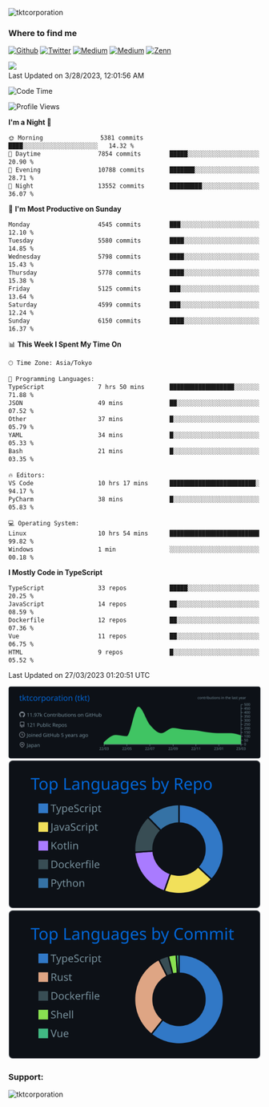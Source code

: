 <p align="left"> <img src="https://komarev.com/ghpvc/?username=tktcorporation&label=Profile%20views&color=0e75b6&style=flat" alt="tktcorporation" /> </p>

<h3>Where to find me</h3>
<p>
<a href="https://github.com/tktcorporation" target="_blank"><img alt="Github" src="https://img.shields.io/badge/GitHub-%2312100E.svg?&style=for-the-badge&logo=Github&logoColor=white" /></a>
<a href="https://twitter.com/tktcorporation" target="_blank"><img alt="Twitter" src="https://img.shields.io/badge/twitter-%231DA1F2.svg?&style=for-the-badge&logo=twitter&logoColor=white" /></a>
<a href="https://www.linkedin.com/in/tktcorporation" target="_blank"><img alt="Medium" src="https://img.shields.io/badge/linkdin-0a66c2.svg?&style=for-the-badge&logo=linkedin&logoColor=white" /></a>
<a href="https://qiita.com/tktcorporation" target="_blank"><img alt="Medium" src="https://img.shields.io/badge/qiita-55C500.svg?&style=for-the-badge&logo=qiita&logoColor=white" /></a>
<a href="https://zenn.dev/tktcorporation" target="_blank"><img alt="Zenn" src="https://img.shields.io/badge/Zenn-3EA8FF.svg?&style=for-the-badge&logo=Zenn&logoColor=white" /></a>
</p>

<!--START_SECTION:lapras-card-->
<a href="https://lapras.com/public/tktcorporation" target="_blank" rel="noopener noreferrer"><img src="https://lapras-card-generator.vercel.app/api/svg?e=3.89&b=3.48&i=3.58&b1=%23232323&b2=%236d6d6d&i1=%23212121&i2=%23818181&l=en" width="300" ></a>  
Last Updated on 3/28/2023, 12:01:56 AM
<!--END_SECTION:lapras-card-->
  
<!--START_SECTION:waka-->
![Code Time](http://img.shields.io/badge/Code%20Time-923%20hrs%206%20mins-blue)

![Profile Views](http://img.shields.io/badge/Profile%20Views-0-blue)

**I'm a Night 🦉** 

```text
🌞 Morning                5381 commits        ████░░░░░░░░░░░░░░░░░░░░░   14.32 % 
🌆 Daytime                7854 commits        █████░░░░░░░░░░░░░░░░░░░░   20.90 % 
🌃 Evening                10788 commits       ███████░░░░░░░░░░░░░░░░░░   28.71 % 
🌙 Night                  13552 commits       █████████░░░░░░░░░░░░░░░░   36.07 % 
```
📅 **I'm Most Productive on Sunday** 

```text
Monday                   4545 commits        ███░░░░░░░░░░░░░░░░░░░░░░   12.10 % 
Tuesday                  5580 commits        ████░░░░░░░░░░░░░░░░░░░░░   14.85 % 
Wednesday                5798 commits        ████░░░░░░░░░░░░░░░░░░░░░   15.43 % 
Thursday                 5778 commits        ████░░░░░░░░░░░░░░░░░░░░░   15.38 % 
Friday                   5125 commits        ███░░░░░░░░░░░░░░░░░░░░░░   13.64 % 
Saturday                 4599 commits        ███░░░░░░░░░░░░░░░░░░░░░░   12.24 % 
Sunday                   6150 commits        ████░░░░░░░░░░░░░░░░░░░░░   16.37 % 
```


📊 **This Week I Spent My Time On** 

```text
🕑︎ Time Zone: Asia/Tokyo

💬 Programming Languages: 
TypeScript               7 hrs 50 mins       ██████████████████░░░░░░░   71.88 % 
JSON                     49 mins             ██░░░░░░░░░░░░░░░░░░░░░░░   07.52 % 
Other                    37 mins             █░░░░░░░░░░░░░░░░░░░░░░░░   05.79 % 
YAML                     34 mins             █░░░░░░░░░░░░░░░░░░░░░░░░   05.33 % 
Bash                     21 mins             █░░░░░░░░░░░░░░░░░░░░░░░░   03.35 % 

🔥 Editors: 
VS Code                  10 hrs 17 mins      ████████████████████████░   94.17 % 
PyCharm                  38 mins             █░░░░░░░░░░░░░░░░░░░░░░░░   05.83 % 

💻 Operating System: 
Linux                    10 hrs 54 mins      █████████████████████████   99.82 % 
Windows                  1 min               ░░░░░░░░░░░░░░░░░░░░░░░░░   00.18 % 
```

**I Mostly Code in TypeScript** 

```text
TypeScript               33 repos            █████░░░░░░░░░░░░░░░░░░░░   20.25 % 
JavaScript               14 repos            ██░░░░░░░░░░░░░░░░░░░░░░░   08.59 % 
Dockerfile               12 repos            ██░░░░░░░░░░░░░░░░░░░░░░░   07.36 % 
Vue                      11 repos            ██░░░░░░░░░░░░░░░░░░░░░░░   06.75 % 
HTML                     9 repos             █░░░░░░░░░░░░░░░░░░░░░░░░   05.52 % 
```




 Last Updated on 27/03/2023 01:20:51 UTC
<!--END_SECTION:waka-->

[![](https://raw.githubusercontent.com/tktcorporation/tktcorporation/master/profile-summary-card-output/github_dark/0-profile-details.svg)](https://github.com/vn7n24fzkq/github-profile-summary-cards)
[![](https://raw.githubusercontent.com/tktcorporation/tktcorporation/master/profile-summary-card-output/github_dark/1-repos-per-language.svg)](https://github.com/vn7n24fzkq/github-profile-summary-cards) [![](https://raw.githubusercontent.com/tktcorporation/tktcorporation/master/profile-summary-card-output/github_dark/2-most-commit-language.svg)](https://github.com/vn7n24fzkq/github-profile-summary-cards)

<h3 align="left">Support:</h3>
<p><a href="https://www.buymeacoffee.com/tktcorporation"> <img align="left" src="https://cdn.buymeacoffee.com/buttons/v2/default-yellow.png" height="50" width="210" alt="tktcorporation" /></a></p><br><br>
